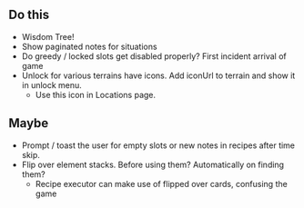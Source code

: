 ## Do this

- Wisdom Tree!
- Show paginated notes for situations
- Do greedy / locked slots get disabled properly? First incident arrival of game
- Unlock for various terrains have icons. Add iconUrl to terrain and show it in unlock menu.
  - Use this icon in Locations page.

## Maybe

- Prompt / toast the user for empty slots or new notes in recipes after time skip.
- Flip over element stacks. Before using them? Automatically on finding them?
  - Recipe executor can make use of flipped over cards, confusing the game
